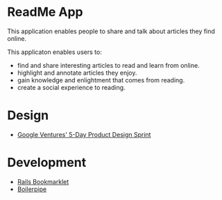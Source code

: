 ReadMe App
============================

This application enables people to share and talk about articles they find
online.

This applicaton enables users to:
* find and share interesting articles to read and learn from online.
* highlight and annotate articles they enjoy.
* gain knowledge and enlightment that comes from reading.
* create a social experience to reading.

Design
==================
* [Google Ventures' 5-Day Product Design
  Sprint](http://www.designstaff.org/articles/product-design-sprint-2012-10-02.html)

Development
==================
* [Rails Bookmarklet](https://github.com/oliverfriedmann/rails-bookmarklet/)
* [Boilerpipe](https://github.com/gregorym/boilerpipe)

